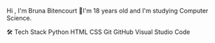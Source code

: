 Hi , I'm Bruna Bitencourt
💜I'm 18 years old and I'm studying Computer Science.




🛠  Tech Stack
 Python   HTML  CSS  Git  GitHub  Visual Studio Code 
